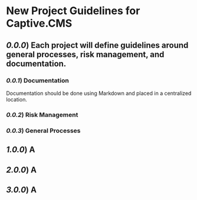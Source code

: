 # New Project Guidelines for Captive.CMS



## *0.0.0*) Each project will define guidelines around general processes, risk management, and documentation.
### *0.0.1*) Documentation
Documentation should be done using Markdown and placed in a centralized location.
### *0.0.2*) Risk Management
### *0.0.3*) General Processes
## *1.0.0*) A
## *2.0.0*) A
## *3.0.0*) A